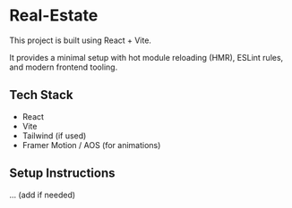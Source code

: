 # Real-Estate

This project is built using React + Vite.

It provides a minimal setup with hot module reloading (HMR), ESLint rules, and modern frontend tooling.

## Tech Stack

- React
- Vite
- Tailwind (if used)
- Framer Motion / AOS (for animations)

## Setup Instructions

... (add if needed)
